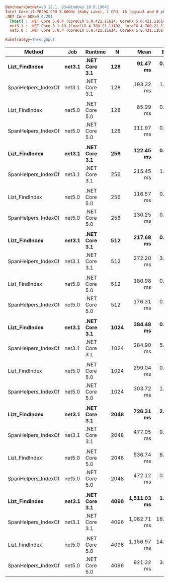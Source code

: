 ``` ini

BenchmarkDotNet=v0.12.1, OS=Windows 10.0.19042
Intel Core i7-7820X CPU 3.60GHz (Kaby Lake), 1 CPU, 16 logical and 8 physical cores
.NET Core SDK=5.0.201
  [Host] : .NET Core 5.0.4 (CoreCLR 5.0.421.11614, CoreFX 5.0.421.11614), X64 RyuJIT
  net3.1 : .NET Core 3.1.13 (CoreCLR 4.700.21.11102, CoreFX 4.700.21.11602), X64 RyuJIT
  net5.0 : .NET Core 5.0.4 (CoreCLR 5.0.421.11614, CoreFX 5.0.421.11614), X64 RyuJIT

RunStrategy=Throughput  

```
|              Method |    Job |       Runtime |    N |        Mean |     Error |    StdDev |   StdErr |         Min |          Q1 |      Median |          Q3 |         Max |    Op/s | Ratio | RatioSD |
|-------------------- |------- |-------------- |----- |------------:|----------:|----------:|---------:|------------:|------------:|------------:|------------:|------------:|--------:|------:|--------:|
|      **Lizt_FindIndex** | **net3.1** | **.NET Core 3.1** |  **128** |    **91.47 ms** |  **0.560 ms** |  **0.496 ms** | **0.133 ms** |    **90.79 ms** |    **91.08 ms** |    **91.39 ms** |    **91.72 ms** |    **92.54 ms** | **10.9328** |  **0.47** |    **0.00** |
| SpanHelpers_IndexOf | net3.1 | .NET Core 3.1 |  128 |   193.32 ms |  1.244 ms |  1.164 ms | 0.301 ms |   191.07 ms |   192.45 ms |   193.53 ms |   194.22 ms |   195.39 ms |  5.1727 |  1.00 |    0.00 |
|                     |        |               |      |             |           |           |          |             |             |             |             |             |         |       |         |
|      Lizt_FindIndex | net5.0 | .NET Core 5.0 |  128 |    85.99 ms |  0.442 ms |  0.413 ms | 0.107 ms |    85.56 ms |    85.64 ms |    85.90 ms |    86.30 ms |    86.80 ms | 11.6290 |  0.77 |    0.00 |
| SpanHelpers_IndexOf | net5.0 | .NET Core 5.0 |  128 |   111.97 ms |  0.393 ms |  0.368 ms | 0.095 ms |   111.28 ms |   111.83 ms |   111.93 ms |   112.16 ms |   112.59 ms |  8.9308 |  1.00 |    0.00 |
|                     |        |               |      |             |           |           |          |             |             |             |             |             |         |       |         |
|      **Lizt_FindIndex** | **net3.1** | **.NET Core 3.1** |  **256** |   **122.45 ms** |  **0.734 ms** |  **0.687 ms** | **0.177 ms** |   **121.39 ms** |   **121.95 ms** |   **122.51 ms** |   **122.76 ms** |   **123.93 ms** |  **8.1668** |  **0.57** |    **0.01** |
| SpanHelpers_IndexOf | net3.1 | .NET Core 3.1 |  256 |   215.45 ms |  1.723 ms |  1.612 ms | 0.416 ms |   211.88 ms |   214.52 ms |   214.82 ms |   216.76 ms |   217.68 ms |  4.6415 |  1.00 |    0.00 |
|                     |        |               |      |             |           |           |          |             |             |             |             |             |         |       |         |
|      Lizt_FindIndex | net5.0 | .NET Core 5.0 |  256 |   116.57 ms |  0.296 ms |  0.277 ms | 0.071 ms |   116.29 ms |   116.37 ms |   116.41 ms |   116.73 ms |   117.13 ms |  8.5787 |  0.90 |    0.00 |
| SpanHelpers_IndexOf | net5.0 | .NET Core 5.0 |  256 |   130.25 ms |  0.232 ms |  0.206 ms | 0.055 ms |   130.00 ms |   130.13 ms |   130.18 ms |   130.40 ms |   130.62 ms |  7.6774 |  1.00 |    0.00 |
|                     |        |               |      |             |           |           |          |             |             |             |             |             |         |       |         |
|      **Lizt_FindIndex** | **net3.1** | **.NET Core 3.1** |  **512** |   **217.68 ms** |  **0.429 ms** |  **0.380 ms** | **0.102 ms** |   **217.06 ms** |   **217.43 ms** |   **217.59 ms** |   **217.83 ms** |   **218.52 ms** |  **4.5938** |  **0.80** |    **0.01** |
| SpanHelpers_IndexOf | net3.1 | .NET Core 3.1 |  512 |   272.20 ms |  3.147 ms |  2.944 ms | 0.760 ms |   265.36 ms |   270.64 ms |   271.78 ms |   274.06 ms |   276.98 ms |  3.6737 |  1.00 |    0.00 |
|                     |        |               |      |             |           |           |          |             |             |             |             |             |         |       |         |
|      Lizt_FindIndex | net5.0 | .NET Core 5.0 |  512 |   180.98 ms |  0.428 ms |  0.358 ms | 0.099 ms |   180.36 ms |   180.90 ms |   181.06 ms |   181.23 ms |   181.53 ms |  5.5254 |  1.03 |    0.00 |
| SpanHelpers_IndexOf | net5.0 | .NET Core 5.0 |  512 |   176.31 ms |  0.385 ms |  0.360 ms | 0.093 ms |   175.88 ms |   175.98 ms |   176.19 ms |   176.58 ms |   176.93 ms |  5.6719 |  1.00 |    0.00 |
|                     |        |               |      |             |           |           |          |             |             |             |             |             |         |       |         |
|      **Lizt_FindIndex** | **net3.1** | **.NET Core 3.1** | **1024** |   **384.48 ms** |  **0.511 ms** |  **0.399 ms** | **0.115 ms** |   **383.68 ms** |   **384.25 ms** |   **384.55 ms** |   **384.82 ms** |   **384.90 ms** |  **2.6009** |  **1.33** |    **0.04** |
| SpanHelpers_IndexOf | net3.1 | .NET Core 3.1 | 1024 |   284.90 ms |  5.577 ms |  9.005 ms | 1.544 ms |   269.88 ms |   277.67 ms |   284.82 ms |   289.32 ms |   305.75 ms |  3.5100 |  1.00 |    0.00 |
|                     |        |               |      |             |           |           |          |             |             |             |             |             |         |       |         |
|      Lizt_FindIndex | net5.0 | .NET Core 5.0 | 1024 |   299.04 ms |  0.427 ms |  0.356 ms | 0.099 ms |   298.42 ms |   298.82 ms |   299.01 ms |   299.28 ms |   299.62 ms |  3.3440 |  0.98 |    0.00 |
| SpanHelpers_IndexOf | net5.0 | .NET Core 5.0 | 1024 |   303.72 ms |  1.098 ms |  0.974 ms | 0.260 ms |   302.53 ms |   303.00 ms |   303.38 ms |   304.18 ms |   305.61 ms |  3.2926 |  1.00 |    0.00 |
|                     |        |               |      |             |           |           |          |             |             |             |             |             |         |       |         |
|      **Lizt_FindIndex** | **net3.1** | **.NET Core 3.1** | **2048** |   **726.31 ms** |  **2.641 ms** |  **2.470 ms** | **0.638 ms** |   **723.06 ms** |   **724.66 ms** |   **725.61 ms** |   **727.65 ms** |   **731.13 ms** |  **1.3768** |  **1.51** |    **0.04** |
| SpanHelpers_IndexOf | net3.1 | .NET Core 3.1 | 2048 |   477.05 ms |  9.309 ms | 14.764 ms | 2.570 ms |   448.28 ms |   465.71 ms |   476.08 ms |   488.10 ms |   503.95 ms |  2.0962 |  1.00 |    0.00 |
|                     |        |               |      |             |           |           |          |             |             |             |             |             |         |       |         |
|      Lizt_FindIndex | net5.0 | .NET Core 5.0 | 2048 |   536.74 ms |  6.531 ms |  5.790 ms | 1.547 ms |   531.21 ms |   533.08 ms |   534.48 ms |   538.57 ms |   550.54 ms |  1.8631 |  1.14 |    0.01 |
| SpanHelpers_IndexOf | net5.0 | .NET Core 5.0 | 2048 |   472.12 ms |  0.941 ms |  0.834 ms | 0.223 ms |   471.16 ms |   471.40 ms |   471.95 ms |   472.64 ms |   473.82 ms |  2.1181 |  1.00 |    0.00 |
|                     |        |               |      |             |           |           |          |             |             |             |             |             |         |       |         |
|      **Lizt_FindIndex** | **net3.1** | **.NET Core 3.1** | **4096** | **1,511.03 ms** |  **1.718 ms** |  **1.523 ms** | **0.407 ms** | **1,507.98 ms** | **1,510.27 ms** | **1,511.18 ms** | **1,511.98 ms** | **1,514.38 ms** |  **0.6618** |  **1.39** |    **0.02** |
| SpanHelpers_IndexOf | net3.1 | .NET Core 3.1 | 4096 | 1,082.71 ms | 18.378 ms | 17.190 ms | 4.439 ms | 1,058.92 ms | 1,068.56 ms | 1,085.71 ms | 1,092.35 ms | 1,118.09 ms |  0.9236 |  1.00 |    0.00 |
|                     |        |               |      |             |           |           |          |             |             |             |             |             |         |       |         |
|      Lizt_FindIndex | net5.0 | .NET Core 5.0 | 4096 | 1,156.97 ms | 14.540 ms | 13.600 ms | 3.512 ms | 1,120.33 ms | 1,153.78 ms | 1,161.68 ms | 1,163.89 ms | 1,174.19 ms |  0.8643 |  1.26 |    0.01 |
| SpanHelpers_IndexOf | net5.0 | .NET Core 5.0 | 4096 |   921.32 ms |  3.172 ms |  2.967 ms | 0.766 ms |   916.37 ms |   919.62 ms |   921.01 ms |   923.16 ms |   926.95 ms |  1.0854 |  1.00 |    0.00 |
